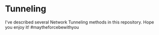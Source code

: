 # Tunneling
I've described several Network Tunneling methods in this repository. Hope you enjoy it! #maytheforcebewithyou
